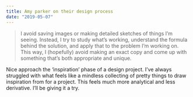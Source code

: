 ```yaml
---
title: Amy parker on their design process
date: "2019-05-07"
---
```


> I avoid saving images or making detailed sketches of things I’m seeing. Instead, I try to study what’s working, understand the formula behind the solution, and apply that to the problem I’m working on. This way, I (hopefully) avoid making an exact copy and come up with something that’s both appropriate and unique.

Nice approach the ‘inspiration’ phase of a design project. I’ve always struggled with what feels like a mindless collecting of pretty things to draw inspiration from for a project. This feels much more analytical and less derivative. I’ll be giving it a try.